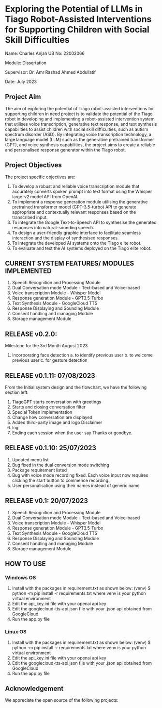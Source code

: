 # Exploring the Potential of LLMs in Tiago Robot-Assisted Interventions for Supporting Children with Social Skill Difficulties 

Name: Charles Anjah 
UB No: 22002066 

Module: Dissertation

Supervisor: Dr. Amr Rashad Ahmed Abdullatif

Date: July 2023

## Project Aim
The aim of exploring the potential of Tiago robot-assisted interventions for supporting children in need project is to validate the potential of the Tiago robot in developing and implementing a robot-assisted intervention system that utilises voice transcription, generative text response, and text synthesis capabilities to assist children with social skill difficulties, such as autism spectrum disorder (ASD). By integrating voice transcription technology, a large language model (LLM) such as the generative pretrained transformer (GPT), and voice synthesis capabilities, the project aims to create a reliable and personalised response generator within the Tiago robot.

## Project Objectives
The project specific objectives are:
1.	To develop a robust and reliable voice transcription module that accurately converts spoken prompt into text format using the Whisper large-v2 model API from OpenAI.
2.	To implement a response generation module utilising the generative pretrained transformer model (GPT-3.5-turbo) API to generate appropriate and contextually relevant responses based on the transcribed input.
3.	To integrate the Google Text-to-Speech API to synthesise the generated responses into natural-sounding speech.
4.	To design a user-friendly graphic interface to facilitate seamless interaction and the display of synthesised responses.
5.	 To integrate the developed AI systems onto the Tiago elite robot.
6.	To evaluate and test the AI systems deployed on the Tiago elite robot.

## CURRENT SYSTEM FEATURES/ MODULES IMPLEMENTED
1. Speech Recognition and Processing Module
2. Dual Conversation mode Module - Text-based and Voice-based
3. Voice transcription Module - Whisper Model
4. Response generation Module - GPT3.5-Turbo
5. Text Synthesis Module - GoogleCloud TTS
6. Response Displaying and Sounding Module
7. Consent handling and managing Module
8. Storage management Module

## RELEASE v0.2.0: 
Milestone for the 3rd Month August 2023
1. Incorporating face detection 
        a. to identify previous user
        b. to welcome previous user
        c. for gesture detection

## RELEASE v0.1.11: 07/08/2023

From the Initial system design and the flowchart, we have the following section left:

1. TiagoGPT starts conversation with greetings
2. Starts and closing conversation filter
3. Special Token implementation
4. Change how conversation are displayed
5. Added third-party image and logo Disclaimer
6. log
7. Ending each session when the user say Thanks or goodbye.


## RELEASE v0.1.10: 25/07/2023
1. Updated menu list
2. Bug fixed in the dual conversion mode switching
3. Package requirement listed
4. Bug with voice mode recording fixed. Each voice input now requires clicking the start button to commence recording.
5. User personalisation using their names instead of generic name

## RELEASE v0.1: 20/07/2023
1. Speech Recognition and Processing Module
2. Dual Conversation mode Module - Text-based and Voice-based
3. Voice transcription Module - Whisper Model
4. Response generation Module - GPT3.5-Turbo
5. Text Synthesis Module - GoogleCloud TTS
6. Response Displaying and Sounding Module
7. Consent handling and managing Module
8. Storage management Module


## HOW TO USE
### Windows OS
1. Install with the packages in requirement.txt as shown below: 
        (venv) $ python -m pip install -r requirements.txt
        where venv is your python virtual environment
2. Edit the api_key.ini file with your openai api key
3. Edit the googlecloud-tts-api.json file with your .json api obtained from GoogleCloud
4. Run the app.py file

### Linux OS
1. Install with the packages in requirement.txt as shown below: 
        (venv) $ python -m pip install -r requirements.txt
        where venv is your python virtual environment
2. Edit the api_key.ini file with your openai api key
3. Edit the googlecloud-tts-api.json file with your .json api obtained from GoogleCloud
4. Run the app.py file


## Acknowledgement
We appreciate the open source of the following projects:

